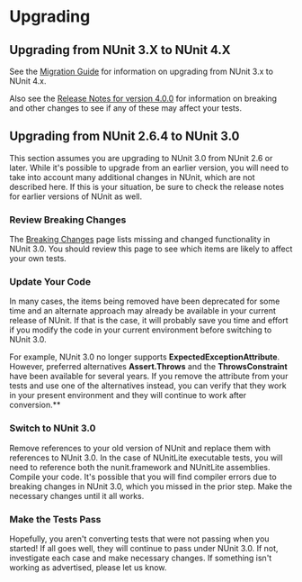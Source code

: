 # Upgrading

## Upgrading from NUnit 3.X to NUnit 4.X

See the [Migration Guide](xref:migrationguidance) for information on upgrading from NUnit 3.x to NUnit 4.x.

Also see the [Release Notes for version 4.0.0][def] for information on breaking and other changes to see if any of these
may affect your tests.

## Upgrading from NUnit 2.6.4 to NUnit 3.0

This section assumes you are upgrading to NUnit 3.0 from NUnit 2.6 or later. While it's possible to upgrade from an
earlier version, you will need to take into account many additional changes in NUnit, which are not described here. If
this is your situation, be sure to check the release notes for earlier versions of NUnit as well.

### Review Breaking Changes

The [Breaking Changes](xref:breakingchanges) page lists missing and changed functionality in NUnit 3.0. You should
review this page to see which items are likely to affect your own tests.

### Update Your Code

In many cases, the items being removed have been deprecated for some time and an alternate approach may already be
available in your current release of NUnit. If that is the case, it will probably save you time and effort if you modify
the code in your current environment before switching to NUnit 3.0.

For example, NUnit 3.0 no longer supports **ExpectedExceptionAttribute**. However, preferred alternatives
**Assert.Throws** and the **ThrowsConstraint** have been available for several years. If you remove the attribute from
your tests and use one of the alternatives instead, you can verify that they work in your present environment and they
will continue to work after conversion.**

### Switch to NUnit 3.0

Remove references to your old version of NUnit and replace them with references to NUnit 3.0. In the case of NUnitLite
executable tests, you will need to reference both the nunit.framework and NUnitLite assemblies. Compile your code. It's
possible that you will find compiler errors due to breaking changes in NUnit 3.0, which you missed in the prior step.
Make the necessary changes until it all works.

### Make the Tests Pass

Hopefully, you aren't converting tests that were not passing when you started! If all goes well, they will continue to
pass under NUnit 3.0. If not, investigate each case and make necessary changes. If something isn't working as
advertised, please let us know.

[def]: https://docs.nunit.org/articles/nunit/release-notes/framework.html#nunit-400---november-26-2023
